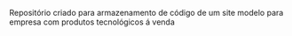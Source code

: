 Repositório criado para armazenamento de código de um site modelo para empresa
com produtos tecnológicos á venda